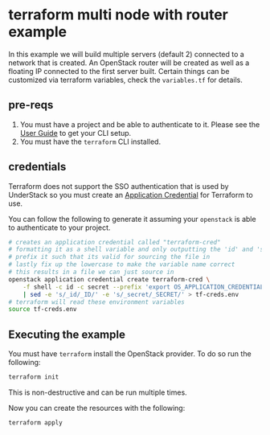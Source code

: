 # terraform multi node with router example

In this example we will build multiple servers (default 2) connected
to a network that is created. An OpenStack router will be created as
well as a floating IP connected to the first server built.
Certain things can be customized via
terraform variables, check the `variables.tf` for details.

## pre-reqs

1. You must have a project and be able to authenticate to it. Please see
   the [User Guide](https://rackerlabs.github.io/understack/user-guide/)
   to get your CLI setup.
2. You must have the `terraform` CLI installed.

## credentials

Terraform does not support the SSO authentication that is used by UnderStack
so you must create an [Application Credential](https://docs.openstack.org/keystone/latest/user/application_credentials.html)
for Terraform to use.

You can follow the following to generate it assuming your `openstack` is
able to authenticate to your project.

```sh
# creates an application credential called "terraform-cred"
# formatting it as a shell variable and only outputting the 'id' and 'secret'
# prefix it such that its valid for sourcing the file in
# lastly fix up the lowercase to make the variable name correct
# this results in a file we can just source in
openstack application credential create terraform-cred \
    -f shell -c id -c secret --prefix 'export OS_APPLICATION_CREDENTIAL_' \
    | sed -e 's/_id/_ID/' -e 's/_secret/_SECRET/' > tf-creds.env
# terraform will read these environment variables
source tf-creds.env
```

## Executing the example

You must have `terraform` install the OpenStack provider. To do so
run the following:

```sh
terraform init
```

This is non-destructive and can be run multiple times.


Now you can create the resources with the following:

```sh
terraform apply
```
